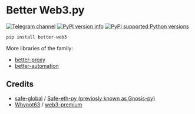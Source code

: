 # Better Web3.py
[![Telegram channel](https://img.shields.io/endpoint?url=https://runkit.io/damiankrawczyk/telegram-badge/branches/master?url=https://t.me/cum_insider)](https://t.me/cum_insider)
[![PyPI version info](https://img.shields.io/pypi/v/better-web3.svg)](https://pypi.python.org/pypi/better-web3)
[![PyPI supported Python versions](https://img.shields.io/pypi/pyversions/better-web3.svg)](https://pypi.python.org/pypi/better-web3)

```bash
pip install better-web3
```

More libraries of the family:
- [better-proxy](https://github.com/alenkimov/better_proxy)
- [better-automation](https://github.com/alenkimov/better_automation)

## Credits
- [safe-global](https://github.com/safe-global) / [Safe-eth-py (previosly known as Gnosis-py)](https://github.com/safe-global/safe-eth-py)
- [Whynot63](https://github.com/Whynot63) / [web3-premium](https://github.com/Whynot63/web3-premium)
